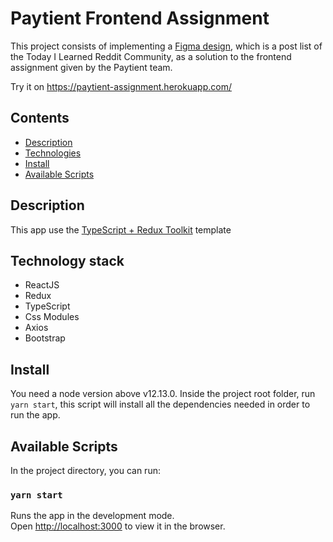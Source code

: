 # Paytient Frontend Assignment

This project consists of implementing a [Figma design](https://www.figma.com/file/ZwwVBsm1IJsfFDzQZnuavc/Paytient-Homework-Assignment-Today-I-Learned-Reddit?node-id=0%3A1), which is a post list of the Today I Learned Reddit Community, as a solution to the frontend assignment given by the Paytient team.

Try it on https://paytient-assignment.herokuapp.com/

## Contents

- [Description](#description)
- [Technologies](#technology-stack)
- [Install](#install)
- [Available Scripts](#available-scripts)

## Description

This app use the [TypeScript + Redux Toolkit](https://github.com/reduxjs/cra-template-redux-typescript) template

## Technology stack
- ReactJS
- Redux
- TypeScript
- Css Modules
- Axios
- Bootstrap

## Install

You need a node version above v12.13.0.
Inside the project root folder, run `yarn start`, this script will install all the dependencies needed in order to run the app.

## Available Scripts

In the project directory, you can run:

### `yarn start`

Runs the app in the development mode.<br />
Open [http://localhost:3000](http://localhost:3000) to view it in the browser.
